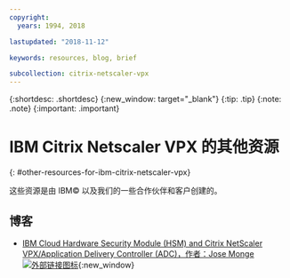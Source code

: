 ```yaml
---
copyright:
  years: 1994, 2018

lastupdated: "2018-11-12"

keywords: resources, blog, brief

subcollection: citrix-netscaler-vpx
---
```


{:shortdesc: .shortdesc}
{:new_window: target="_blank"}
{:tip: .tip}
{:note: .note}
{:important: .important}

# IBM Citrix Netscaler VPX 的其他资源 
{: #other-resources-for-ibm-citrix-netscaler-vpx}

这些资源是由 IBM© 以及我们的一些合作伙伴和客户创建的。

## 博客

 * [IBM Cloud Hardware Security Module (HSM) and Citrix NetScaler VPX/Application Delivery Controller (ADC)，作者：Jose Monge ![外部链接图标](../../icons/launch-glyph.svg "外部链接图标")](https://www.ibm.com/blogs/bluemix/2018/11/deploy-ssl-offload-in-citrix-netscaler-vpx-adc-using-ibm-cloud-hsm/){:new_window}
